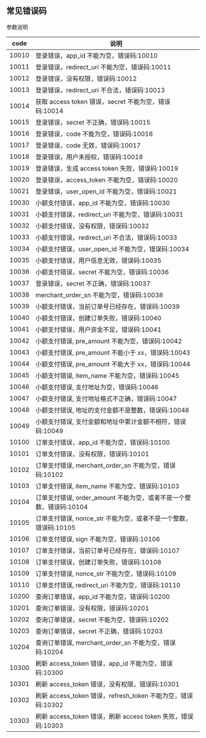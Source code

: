 ## 常见错误码

参数说明

| code  | 说明                                                                |
| ----- | ------------------------------------------------------------------- |
| 10010 | 登录错误，app_id 不能为空，错误码:10010                             |
| 10011 | 登录错误，redirect_uri 不能为空，错误码:10011                       |
| 10012 | 登录错误，没有权限，错误码:10012                                    |
| 10013 | 登录错误，redirect_uri 不合法，错误码:10013                         |
| 10014 | 获取 access token 错误，secret 不能为空，错误码:10014               |
| 10015 | 登录错误，secret 不正确，错误码:10015                               |
| 10016 | 登录错误，code 不能为空，错误码:10016                               |
| 10017 | 登录错误，code 无效，错误码:10017                                   |
| 10018 | 登录错误，用户未授权，错误码:10018                                  |
| 10019 | 登录错误，生成 access token 失败，错误码:10019                      |
| 10020 | 登录错误，access_token 不能为空，错误码:10020                       |
| 10021 | 登录错误，user_open_id 不能为空，错误码:10021                       |
| 10030 | 小额支付错误，app_id 不能为空，错误码:10030                         |
| 10031 | 小额支付错误，redirect_uri 不能为空，错误码:10031                   |
| 10032 | 小额支付错误，没有权限，错误码:10032                                |
| 10033 | 小额支付错误，redirect_uri 不合法，错误码:10033                     |
| 10034 | 小额支付错误，user_open_id 不能为空，错误码:10034                   |
| 10035 | 小额支付错误，用户信息无效，错误码:10035                            |
| 10036 | 小额支付错误，secret 不能为空，错误码:10036                         |
| 10037 | 登录错误，secret 不正确，错误码:10037                               |
| 10038 | merchant_order_sn 不能为空，错误码:10038                            |
| 10039 | 小额支付错误，当前订单号已经存在，错误码:10039                      |
| 10040 | 小额支付错误，创建订单失败，错误码:10040                            |
| 10041 | 小额支付错误，用户资金不足，错误码:10041                            |
| 10042 | 小额支付错误, pre_amount 不能为空，错误码:10042                     |
| 10043 | 小额支付错误, pre_amount 不能小于 xx，错误码:10043                  |
| 10044 | 小额支付错误, pre_amount 不能大于 xx，错误码:10044                  |
| 10045 | 小额支付错误, item_name 不能为空，错误码:10045                      |
| 10046 | 小额支付错误, 支付地址为空，错误码:10046                            |
| 10047 | 小额支付错误, 支付地址格式不正确，错误码:10047                      |
| 10048 | 小额支付错误, 地址的支付金额不是整数，错误码:10048                  |
| 10049 | 小额支付错误, 支付金额和地址中累计金额不相符，错误码:10049          |
| 10100 | 订单支付错误，app_id 不能为空，错误码:10100                         |
| 10101 | 订单支付错误，没有权限，错误码:10101                                |
| 10102 | 订单支付错误, merchant_order_sn 不能为空，错误码:10102              |
| 10103 | 订单支付错误, item_name 不能为空，错误码:10103                      |
| 10104 | 订单支付错误, order_amount 不能为空，或者不是一个整数，错误码:10104 |
| 10105 | 订单支付错误, nonce_str 不能为空，或者不是一个整数，错误码:10105    |
| 10106 | 订单支付错误, sign 不能为空，错误码:10106                           |
| 10107 | 订单支付错误，当前订单号已经存在，错误码:10107                      |
| 10108 | 订单支付错误，创建订单失败，错误码:10108                            |
| 10109 | 订单支付错误, nonce_str 不能为空，错误码:10109                      |
| 10110 | 订单支付错误, redirect_uri 不能为空，错误码:10110                   |
| 10200 | 查询订单错误，app_id 不能为空，错误码:10200                         |
| 10201 | 查询订单错误，没有权限，错误码:10201                                |
| 10202 | 查询订单错误，secret 不能为空，错误码:10202                         |
| 10203 | 查询订单错误，secret 不正确，错误码:10203                           |
| 10204 | 查询订单错误, merchant_order_sn 不能为空，错误码:10204              |
| 10300 | 刷新 access_token 错误，app_id 不能为空，错误码:10300               |
| 10301 | 刷新 access_token 错误，没有权限，错误码:10301                      |
| 10302 | 刷新 access_token 错误，refresh_token 不能为空，错误码:10302        |
| 10303 | 刷新 access_token 错误，刷新 access token 失败，错误码:10303        |
